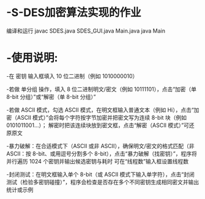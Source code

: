 # -S-DES加密算法实现的作业
编译和运行
javac SDES.java SDES_GUI.java Main.java
java Main
# -使用说明:
-在 密钥 输入框填入 10 位二进制（例如 1010000010）

-若做 单分组 操作，填入 8 位二进制明文/密文（例如 10111101），点击“加密（单 8-bit 分组）”或“解密（单 8-bit 分组）”

-若做 ASCII 模式，勾选 ASCII 模式，在明文框输入普通文本（例如 Hi），点击“加密（ASCII 模式）”会将每个字符按字节加密并把密文写为连续 8-bit 块（例如 0101011001...）；
 解密时把该连续块放到密文框，点击“解密（ASCII 模式）”可还原原文
 
-暴力破解：在合适模式下（ASCII 或非 ASCII），确保明文/密文的格式匹配（非 ASCII：按 8-bit、或用逗号分割多个 8-bit），点击“暴力破解（找密钥）”，程序将并行遍历 1024 个密钥并输出候选密钥与耗时
 可在“线程数”输入框设置线程数
 
-封闭测试：在明文框输入单个 8-bit（或 ASCII 模式下输入单字符），点击“封闭测试（检验多密钥碰撞）”，程序会检查是否存在多个不同密钥生成相同密文并输出统计或示例
